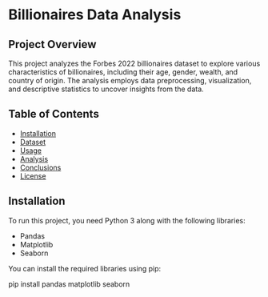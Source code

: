 # Billionaires Data Analysis

## Project Overview

This project analyzes the Forbes 2022 billionaires dataset to explore various characteristics of billionaires, including their age, gender, wealth, and country of origin. The analysis employs data preprocessing, visualization, and descriptive statistics to uncover insights from the data.

## Table of Contents

- [Installation](#installation)
- [Dataset](#dataset)
- [Usage](#usage)
- [Analysis](#analysis)
- [Conclusions](#conclusions)
- [License](#license)

## Installation

To run this project, you need Python 3 along with the following libraries:

- Pandas
- Matplotlib
- Seaborn

You can install the required libraries using pip:


pip install pandas matplotlib seaborn
